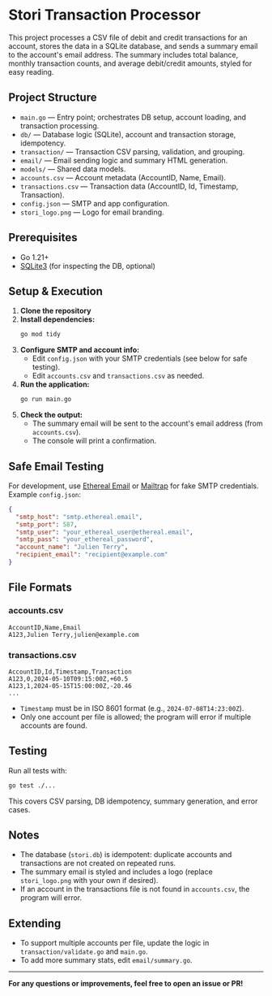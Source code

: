 # Stori Transaction Processor

This project processes a CSV file of debit and credit transactions for an account, stores the data in a SQLite database, and sends a summary email to the account's email address. The summary includes total balance, monthly transaction counts, and average debit/credit amounts, styled for easy reading.

## Project Structure

- `main.go` — Entry point; orchestrates DB setup, account loading, and transaction processing.
- `db/` — Database logic (SQLite), account and transaction storage, idempotency.
- `transaction/` — Transaction CSV parsing, validation, and grouping.
- `email/` — Email sending logic and summary HTML generation.
- `models/` — Shared data models.
- `accounts.csv` — Account metadata (AccountID, Name, Email).
- `transactions.csv` — Transaction data (AccountID, Id, Timestamp, Transaction).
- `config.json` — SMTP and app configuration.
- `stori_logo.png` — Logo for email branding.

## Prerequisites

- Go 1.21+
- [SQLite3](https://www.sqlite.org/index.html) (for inspecting the DB, optional)

## Setup & Execution

1. **Clone the repository**
2. **Install dependencies:**
   ```sh
   go mod tidy
   ```
3. **Configure SMTP and account info:**
   - Edit `config.json` with your SMTP credentials (see below for safe testing).
   - Edit `accounts.csv` and `transactions.csv` as needed.
4. **Run the application:**
   ```sh
   go run main.go
   ```
5. **Check the output:**
   - The summary email will be sent to the account's email address (from `accounts.csv`).
   - The console will print a confirmation.

## Safe Email Testing

For development, use [Ethereal Email](https://ethereal.email/) or [Mailtrap](https://mailtrap.io/) for fake SMTP credentials. Example `config.json`:
```json
{
  "smtp_host": "smtp.ethereal.email",
  "smtp_port": 587,
  "smtp_user": "your_ethereal_user@ethereal.email",
  "smtp_pass": "your_ethereal_password",
  "account_name": "Julien Terry",
  "recipient_email": "recipient@example.com"
}
```

## File Formats

### accounts.csv
```
AccountID,Name,Email
A123,Julien Terry,julien@example.com
```

### transactions.csv
```
AccountID,Id,Timestamp,Transaction
A123,0,2024-05-10T09:15:00Z,+60.5
A123,1,2024-05-15T15:00:00Z,-20.46
...
```
- `Timestamp` must be in ISO 8601 format (e.g., `2024-07-08T14:23:00Z`).
- Only one account per file is allowed; the program will error if multiple accounts are found.

## Testing

Run all tests with:
```sh
go test ./...
```
This covers CSV parsing, DB idempotency, summary generation, and error cases.

## Notes
- The database (`stori.db`) is idempotent: duplicate accounts and transactions are not created on repeated runs.
- The summary email is styled and includes a logo (replace `stori_logo.png` with your own if desired).
- If an account in the transactions file is not found in `accounts.csv`, the program will error.

## Extending
- To support multiple accounts per file, update the logic in `transaction/validate.go` and `main.go`.
- To add more summary stats, edit `email/summary.go`.

---

**For any questions or improvements, feel free to open an issue or PR!** 
